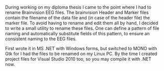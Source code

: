 During working on my diploma thesis I came to the point where I had to rename Brainvision EEG files. The brainvision Header and Marker files contain the filename of the data file and (in case of the header file) the marker file. To avoid having to rename and edit them all by hand, I decided to write a small utility to rename these files. One can define a pattern of file naming and automatically substitute fields of this pattern, to ensure an consistent naming to the EEG files.

First wrote it in MS .NET with Windows forms, but switched to MONO with Gtk for I had the files to be renamed on my Linux PC. By the time I created project files for Visual Studio 2010 too, so you may compile it with .NET now.